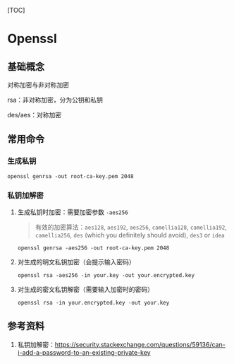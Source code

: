 [TOC]



# Openssl



## 基础概念

对称加密与非对称加密

rsa：非对称加密，分为公钥和私钥

des/aes：对称加密

## 常用命令

### 生成私钥

```
openssl genrsa -out root-ca-key.pem 2048
```

### 私钥加解密

1. 生成私钥时加密：需要加密参数 `-aes256`

    > 有效的加密算法：`aes128`, `aes192`, `aes256`, `camellia128`, `camellia192`, `camellia256`, `des` (which you definitely should avoid), `des3` or `idea`

    ```
    openssl genrsa -aes256 -out root-ca-key.pem 2048
    ```

2. 对生成的明文私钥加密（会提示输入密码）

    ```
    openssl rsa -aes256 -in your.key -out your.encrypted.key
    ```

3. 对生成的密文私钥解密（需要输入加密时的密码）

   ```
   openssl rsa -in your.encrypted.key -out your.key
   ```

   

## 参考资料

1. 私钥加解密：https://security.stackexchange.com/questions/59136/can-i-add-a-password-to-an-existing-private-key
